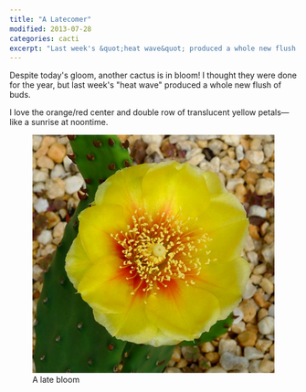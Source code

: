 ```yaml
---
title: "A Latecomer"
modified: 2013-07-28
categories: cacti
excerpt: "Last week's &quot;heat wave&quot; produced a whole new flush of buds on our outdoor cacti."
---
```


Despite today's gloom, another cactus is in bloom!  I thought they were done for the year, but last week's "heat wave" produced a whole new flush of buds.

I love the orange/red center and double row of translucent yellow petals—like a sunrise at noontime.

<figure>
  <a href="/images/cacti/P1040310ds.jpg" title="A late bloom"><img src="/images/cacti/P1040310b.jpg" title="A late bloom"></a>
  <figcaption>A late bloom</figcaption>
</figure>

